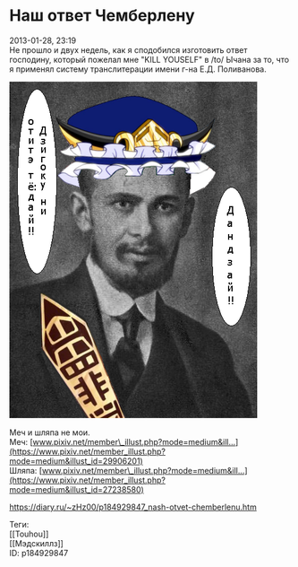 Наш ответ Чемберлену
=====================

   
 2013-01-28, 23:19   
  Не прошло и двух недель, как я сподобился изготовить ответ господину, который пожелал мне "KILL YOUSELF" в /to/ Ычана за то, что я применял систему транслитерации имени г-на Е.Д. Поливанова.   
   
  ![](pics/d4916f3a50ae.png)    
   
 Меч и шляпа не мои.   
 Меч:  [www.pixiv.net/member\_illust.php?mode=medium&ill...](https://www.pixiv.net/member_illust.php?mode=medium&illust_id=29906201)    
 Шляпа:  [www.pixiv.net/member\_illust.php?mode=medium&ill...](https://www.pixiv.net/member_illust.php?mode=medium&illust_id=27238580)    
    
 <https://diary.ru/~zHz00/p184929847_nash-otvet-chemberlenu.htm>   
   
 Теги:   
 [[Touhou]]   
 [[Мэдскиллз]]   
 ID: p184929847